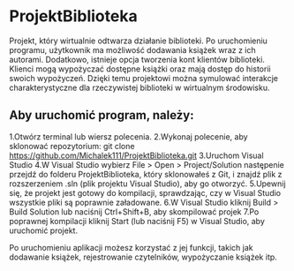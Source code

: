 # ProjektBiblioteka

Projekt, który wirtualnie odtwarza działanie biblioteki. Po uruchomieniu programu, użytkownik ma możliwość dodawania książek wraz z ich autorami. Dodatkowo, istnieje opcja tworzenia kont klientów biblioteki. Klienci mogą wypożyczać dostępne książki oraz mają dostęp do historii swoich wypożyczeń. Dzięki temu projektowi można symulować interakcje charakterystyczne dla rzeczywistej biblioteki w wirtualnym środowisku.

## Aby uruchomić program, należy:   
1.Otwórz terminal lub wiersz polecenia.
2.Wykonaj polecenie, aby sklonować repozytorium:
git clone https://github.com/Michalek111/ProjektBiblioteka.git
3.Uruchom Visual Studio
4.W Visual Studio wybierz File > Open > Project/Solution następenie przejdź do folderu ProjektBiblioteka, który sklonowałeś z Git, i znajdź plik z rozszerzeniem .sln (plik projektu Visual Studio), aby go otworzyć.
5.Upewnij się, że projekt jest gotowy do kompilacji, sprawdzając, czy w Visual Studio wszystkie pliki są poprawnie załadowane.
6.W Visual Studio kliknij Build > Build Solution lub naciśnij Ctrl+Shift+B, aby skompilować projek
7.Po poprawnej kompilacji kliknij Start (lub naciśnij F5) w Visual Studio, aby uruchomić projekt.

Po uruchomieniu aplikacji możesz korzystać z jej funkcji, takich jak dodawanie książek, rejestrowanie czytelników, wypożyczanie książek itp.
